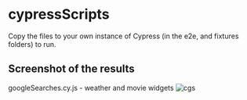 # cypressScripts

Copy the files to your own instance of Cypress (in the e2e, and fixtures folders) to run.

Screenshot of the results
---
googleSearches.cy.js - weather and movie widgets ![cgs](https://github.com/lenidavis/cypressScripts/assets/10272388/cde92018-70ed-4116-a928-798fc004c4bd)
